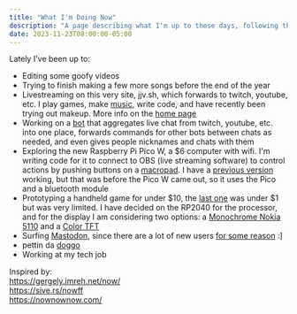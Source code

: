 ```yaml
---
title: "What I'm Doing Now"
description: "A page describing what I'm up to these days, following the example of nownownow.com"
date: 2023-11-23T08:00:00-05:00
---
```


Lately I've been up to:
 - Editing some goofy videos
 - Trying to finish making a few more songs before the end of the year
 - Livestreaming on this very site, jjv.sh, which forwards to twitch, youtube, etc. I play games, make [music](https://jjv.sh/music), write code, and have recently been trying out makeup. More info on the [home page](/)
 - Working on a [bot](https://botbot.jjv.sh/) that aggregates live chat from twitch, youtube, etc. into one place, forwards commands for other bots between chats as needed, and even gives people nicknames and chats with them
 - Exploring the new Raspberry Pi Pico W, a $6 computer with wifi. I'm writing code for it to connect to OBS (live streaming software) to control actions by pushing buttons on a [macropad](https://shop.pimoroni.com/products/pico-rgb-keypad-base?variant=32369517166675). I have a [previous version](https://codeberg.org/johanvandegriff/StreamPico/) working, but that was before the Pico W came out, so it uses the Pico and a bluetooth module
 - Prototyping a handheld game for under $10, the [last one](https://jjv.sh/atinygame) was under $1 but was very limited. I have decided on the RP2040 for the processor, and for the display I am considering two options: a [Monochrome Nokia 5110](https://makertube.net/w/5DxLirHs9eaooD1pWh3rFy) and a [Color TFT](https://makertube.net/w/audk1EdKhM35AP83qrmwqf)
 - Surfing [Mastodon](https://fosstodon.org/@johanv), since there are a lot of new users [for some reason](https://time.com/6229230/mastodon-eugen-rochko-interview/) :]
 - pettin da [doggo](https://jjv.sh/lucy)
 - Working at my tech job

Inspired by:<br/>
https://gergely.imreh.net/now/<br/>
https://sive.rs/nowff<br/>
https://nownownow.com/<br/>
